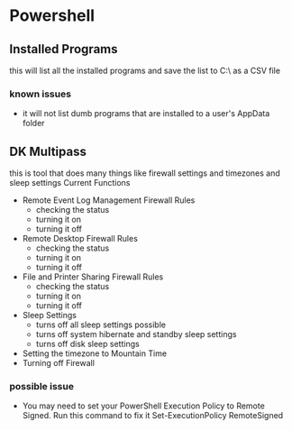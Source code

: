 # Powershell

## Installed Programs
this will list all the installed programs and save the list to C:\ as a CSV file
### known issues
* it will not list dumb programs that are installed to a user's AppData folder

## DK Multipass
this is tool that does many things like firewall settings and timezones and sleep settings
Current Functions
* Remote Event Log Management Firewall Rules
  * checking the status
  * turning it on
  * turning it off
* Remote Desktop Firewall Rules
  * checking the status
  * turning it on
  * turning it off
* File and Printer Sharing Firewall Rules
  * checking the status
  * turning it on
  * turning it off
* Sleep Settings
  * turns off all sleep settings possible
  * turns off system hibernate and standby sleep settings
  * turns off disk sleep settings
* Setting the timezone to Mountain Time
* Turning off Firewall
### possible issue
* You may need to set your PowerShell Execution Policy to Remote Signed. Run this command to fix it Set-ExecutionPolicy RemoteSigned

